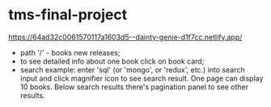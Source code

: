 # tms-final-project
https://64ad32c0061570117a1603d5--dainty-genie-d1f7cc.netlify.app/

- path '/' - books new releases;
- to see detailed info about one book click on book card;
- search example: enter 'sql' (or 'mongo', or 'redux', etc.) into search input and click magnifier icon to see search result. One page can display 10 books. Below search results there's pagination panel to see other results.
